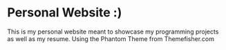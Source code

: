 # Personal Website :)

This is my personal website meant to showcase my programming projects as well as my resume. Using the Phantom Theme from Themefisher.com

